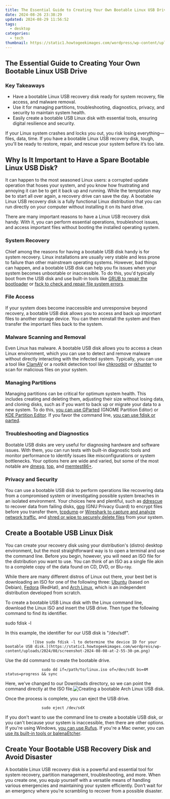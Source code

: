 ```yaml
---
title: The Essential Guide to Creating Your Own Bootable Linux USB Drive
date: 2024-08-26 23:38:29
updated: 2024-08-29 11:56:52
tags:
  - desktop
categories:
  - tech
thumbnail: https://static1.howtogeekimages.com/wordpress/wp-content/uploads/2024/08/53405976338_23fb41e13f_o.jpg
---
```


## The Essential Guide to Creating Your Own Bootable Linux USB Drive

### Key Takeaways

* Have a bootable Linux USB recovery disk ready for system recovery, file access, and malware removal.
* Use it for managing partitions, troubleshooting, diagnostics, privacy, and security to maintain system health.
* Easily create a bootable USB Linux disk with essential tools, ensuring digital resilience and security.

 If your Linux system crashes and locks you out, you risk losing everything—files, data, time. If you have a bootable Linux USB recovery disk, tough, you'll be ready to restore, repair, and rescue your system before it’s too late.

##  Why Is It Important to Have a Spare Bootable Linux USB Disk?

 It can happen to the most seasoned Linux users: a corrupted update operation that hoses your system, and you know how frustrating and annoying it can be to get it back up and running. While the temptation may be to start all over again, a recovery drive can save the day. A bootable Linux USB recovery disk is a fully functional Linux distribution that you can run directly on your computer without installing it on its hard drive.

 There are many important reasons to have a Linux USB recovery disk handy. With it, you can perform essential operations, troubleshoot issues, and access important files without booting the installed operating system.

###  System Recovery

 Chief among the reasons for having a bootable USB disk handy is for system recovery. Linux installations are usually very stable and less prone to failure than other mainstream operating systems. However, bad things can happen, and a bootable USB disk can help you fix issues when your system becomes unbootable or inaccessible. To do this, you'd typically boot from the USB disk and use built-in tools like [GRUB to repair the bootloader](https://fox-http.techidaily.com/video-editors-unite-learn-image-upload-on-youtube-for-2024/) or [fsck to check and repair file system errors](https://technical-tips.techidaily.com/mastering-live-activities-in-ios-16-a-comprehensive-guide/).

###  File Access

 If your system does become inaccessible and unresponsive beyond recovery, a bootable USB disk allows you to access and back up important files to another storage device. You can then reinstall the system and then transfer the important files back to the system.

###  Malware Scanning and Removal

 Even Linux has malware. A bootable USB disk allows you to access a clean Linux environment, which you can use to detect and remove malware without directly interacting with the infected system. Typically, you can use a tool like [ClamAV](https://www.clamav.net/) or a rootkit detection tool like [chkrootkit](https://www.chkrootkit.org) or [rkhunter](https://rkhunter.sourceforge.net/) to scan for malicious files on your system.

###  Managing Partitions

 Managing partitions can be critical for optimum system health. This includes creating and deleting them, adjusting their size without losing data, and cloning disks, such as if you want to back up or migrate your data to a new system. To do this, [you can use GParted](https://fox-friendly.techidaily.com/new-2024-approved-hidden-insights-for-importer-mastery-on-windows-10/) (GNOME Partition Editor) or [KDE Partition Editor](https://apps.kde.org/partitionmanager/). If you favor the command line, [you can use fdisk or parted](https://video-screen-grab.techidaily.com/new-accelerate-your-streaming-career-utilizing-obs-capabilities/).

###  Troubleshooting and Diagnostics

 Bootable USB disks are very useful for diagnosing hardware and software issues. With them, you can run tests with built-in diagnostic tools and monitor performance to identify issues like misconfigurations or system bottlenecks. Your options here are wide and varied, but some of the most notable are [dmesg](https://games-able.techidaily.com/turn-off-visual-overlays-for-games-on-discord/), [top](https://snapchat-videos.techidaily.com/new-2024-approved-the-new-age-of-entertainment-tiktok-vs-snap-in-the-spotlight/), and [memtest86+](https://www.memtest.org/).

###  Privacy and Security

 You can use a bootable USB disk to perform operations like recovering data from a compromised system or investigating possible system breaches in an isolated environment. Your choices here and plentiful, such as [ddrescue](https://www.gnu.org/software/ddrescue/) to recover data from failing disks, [gpg](https://gnupg.org/) (GNU Privacy Guard) to encrypt files before you transfer them, [tcpdump](https://www.tcpdump.org) or [Wireshark to capture and analyze network traffic](https://hardware-reviews.techidaily.com/land-a-steady-bargain-on-high-performance-laptop-save-250-on-asuss-rog-zephyrus-g16-with-advanced-cpu-and-graphics/), and [shred or wipe to securely delete files](https://some-knowledge.techidaily.com/updated-full-spectrum-kinetics-examination/) from your system.

##  Create a Bootable USB Linux Disk

 You can create your recovery disk using your distribution's (distro) desktop environment, but the most straightforward way is to open a terminal and use the command line. Before you begin, however, you will need an ISO file for the distribution you want to use. You can think of an ISO as a single file akin to a complete copy of the data found on CD, DVD, or Blu-ray.

 While there are many different distros of Linux out there, your best bet is downloading an ISO for one of the following three: [Ubuntu](https://ubuntu.com/download) (based on Debian), [Fedora](https://fedoraproject.org/workstation/download) (RedHat), and [Arch Linux](http://archlinux.org/download/), which is an independent distribution developed from scratch.

 To create a bootable USB Linux disk with the Linux command line, download the Linux ISO and insert the USB drive. Then type the following command to find its identifier.

sudo fdisk -l
                    

 In this example, the identifier for our USB disk is "/dev/sdf".
                                        
            
                ![Use sudo fdisk -l to determine the device ID for your bootable USB disk.](https://static1.howtogeekimages.com/wordpress/wp-content/uploads/2024/08/screenshot-2024-08-08-at-2-55-30-pm.png)
                    

Use the dd command to create the bootable drive.

    
                    sudo dd if=/path/to/linux.iso of=/dev/sdX bs=4M status=progress && sync

Here, we've changed to our Downloads directory, so we can point the command directly at the ISO file.![Creating a bootable Arch Linux USB disk.](https://static0.howtogeekimages.com/wordpress/wp-content/uploads/2024/08/screenshot-2024-08-08-at-3-04-01-pm.png) 

Once the process is complete, you can eject the USB drive.

    
                    sudo eject /dev/sdX

 If you don't want to use the command line to create a bootable USB disk, or you can't because your system is inaccessible, then there are other options. If you're using Windows, [you can use Rufus](https://instagram-video-files.techidaily.com/updated-elevate-your-instagram-game-with-pro-edit-techniques/). If you're a Mac owner, you can [use its built-in tools or balenaEtcher](https://extra-hints.techidaily.com/new-crafting-compelling-narratives-the-top-8-educational-hubs/).

##  Create Your Bootable USB Recovery Disk and Avoid Disaster

 A bootable Linux USB recovery disk is a powerful and essential tool for system recovery, partition management, troubleshooting, and more. When you create one, you equip yourself with a versatile means of handling various emergencies and maintaining your system efficiently. Don’t wait for an emergency where you’re scrambling to recover from a possible disaster.

<ins class="adsbygoogle"
     style="display:block"
     data-ad-format="autorelaxed"
     data-ad-client="ca-pub-7571918770474297"
     data-ad-slot="1223367746"></ins>



<ins class="adsbygoogle"
     style="display:block"
     data-ad-client="ca-pub-7571918770474297"
     data-ad-slot="8358498916"
     data-ad-format="auto"
     data-full-width-responsive="true"></ins>

